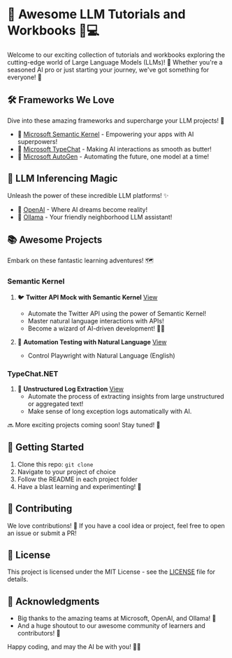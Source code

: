 # 🚀 Awesome LLM Tutorials and Workbooks 🧠💻

Welcome to our exciting collection of tutorials and workbooks exploring the cutting-edge world of Large Language Models (LLMs)! 🎉 Whether you're a seasoned AI pro or just starting your journey, we've got something for everyone! 🌟

## 🛠️ Frameworks We Love

Dive into these amazing frameworks and supercharge your LLM projects! 💪

- 🧠 [Microsoft Semantic Kernel](https://github.com/microsoft/semantic-kernel) - Empowering your apps with AI superpowers!
- 💬 [Microsoft TypeChat](https://github.com/microsoft/TypeChat) - Making AI interactions as smooth as butter!
- 🤖 [Microsoft AutoGen](https://github.com/microsoft/autogen) - Automating the future, one model at a time!

## 🔮 LLM Inferencing Magic

Unleash the power of these incredible LLM platforms! ✨

- 🌟 [OpenAI](https://openai.com/) - Where AI dreams become reality!
- 🦙 [Ollama](https://ollama.ai/) - Your friendly neighborhood LLM assistant!

## 📚 Awesome Projects

Embark on these fantastic learning adventures! 🗺️

### Semantic Kernel

1. 🐦 **Twitter API Mock with Semantic Kernel** [View](dotnet/src/SemanticKernel-Api-Execution/README.md)
   - Automate the Twitter API using the power of Semantic Kernel!
   - Master natural language interactions with APIs!
   - Become a wizard of AI-driven development! 🧙‍♂️

2. 🔗 **Automation Testing with Natural Language** [View](dotnet/src/SemanticKernel-Playwright-NLPTests/README.md)
    - Control Playwright with Natural Language (English)

### TypeChat.NET

1. 📁 **Unstructured Log Extraction** [View](https://github.com/montraydavis/MDLabs-LLM-Demos/blob/main/dotnet/src/TypeChatSK-UnstructuredLogExtraction/README.md)
   - Automate the process of extracting insights from large unstructured or aggregated text!
   - Make sense of long exception logs automatically with AI.

🔜 More exciting projects coming soon! Stay tuned! 📡

## 🚀 Getting Started

1. Clone this repo: `git clone `
2. Navigate to your project of choice
3. Follow the README in each project folder
4. Have a blast learning and experimenting! 🎈

## 🤝 Contributing

We love contributions! 💖 If you have a cool idea or project, feel free to open an issue or submit a PR!

## 📜 License

This project is licensed under the MIT License - see the [LICENSE](LICENSE) file for details.

## 🙏 Acknowledgments

- Big thanks to the amazing teams at Microsoft, OpenAI, and Ollama! 👏
- And a huge shoutout to our awesome community of learners and contributors! 🌟

Happy coding, and may the AI be with you! 🚀✨
